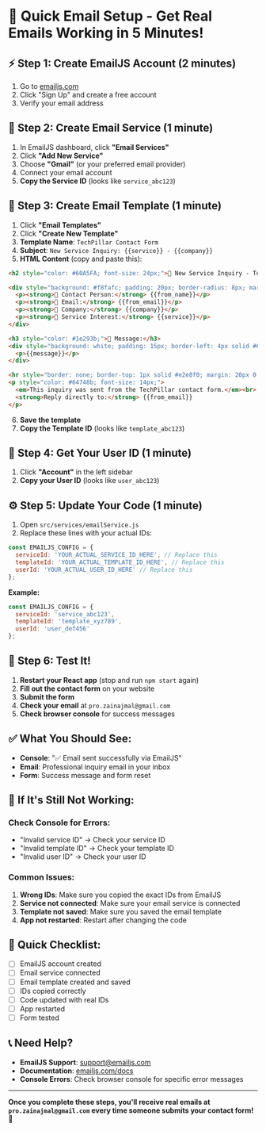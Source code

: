 # 🚀 Quick Email Setup - Get Real Emails Working in 5 Minutes!

## ⚡ **Step 1: Create EmailJS Account (2 minutes)**

1. Go to [emailjs.com](https://emailjs.com)
2. Click "Sign Up" and create a free account
3. Verify your email address

## 🔧 **Step 2: Create Email Service (1 minute)**

1. In EmailJS dashboard, click **"Email Services"**
2. Click **"Add New Service"**
3. Choose **"Gmail"** (or your preferred email provider)
4. Connect your email account
5. **Copy the Service ID** (looks like `service_abc123`)

## 📝 **Step 3: Create Email Template (1 minute)**

1. Click **"Email Templates"**
2. Click **"Create New Template"**
3. **Template Name**: `TechPillar Contact Form`
4. **Subject**: `New Service Inquiry: {{service}} - {{company}}`
5. **HTML Content** (copy and paste this):

```html
<h2 style="color: #60A5FA; font-size: 24px;">🚀 New Service Inquiry - TechPillar</h2>

<div style="background: #f8fafc; padding: 20px; border-radius: 8px; margin: 20px 0;">
  <p><strong>👤 Contact Person:</strong> {{from_name}}</p>
  <p><strong>📧 Email:</strong> {{from_email}}</p>
  <p><strong>🏢 Company:</strong> {{company}}</p>
  <p><strong>🎯 Service Interest:</strong> {{service}}</p>
</div>

<h3 style="color: #1e293b;">💬 Message:</h3>
<div style="background: white; padding: 15px; border-left: 4px solid #60A5FA; margin: 15px 0;">
  <p>{{message}}</p>
</div>

<hr style="border: none; border-top: 1px solid #e2e8f0; margin: 20px 0;">
<p style="color: #64748b; font-size: 14px;">
  <em>This inquiry was sent from the TechPillar contact form.</em><br>
  <strong>Reply directly to:</strong> {{from_email}}
</p>
```

6. **Save the template**
7. **Copy the Template ID** (looks like `template_abc123`)

## 👤 **Step 4: Get Your User ID (1 minute)**

1. Click **"Account"** in the left sidebar
2. **Copy your User ID** (looks like `user_abc123`)

## ⚙️ **Step 5: Update Your Code (1 minute)**

1. Open `src/services/emailService.js`
2. Replace these lines with your actual IDs:

```javascript
const EMAILJS_CONFIG = {
  serviceId: 'YOUR_ACTUAL_SERVICE_ID_HERE', // Replace this
  templateId: 'YOUR_ACTUAL_TEMPLATE_ID_HERE', // Replace this  
  userId: 'YOUR_ACTUAL_USER_ID_HERE' // Replace this
};
```

**Example:**
```javascript
const EMAILJS_CONFIG = {
  serviceId: 'service_abc123',
  templateId: 'template_xyz789', 
  userId: 'user_def456'
};
```

## 🧪 **Step 6: Test It!**

1. **Restart your React app** (stop and run `npm start` again)
2. **Fill out the contact form** on your website
3. **Submit the form**
4. **Check your email** at `pro.zainajmal@gmail.com`
5. **Check browser console** for success messages

## ✅ **What You Should See:**

- **Console**: "✅ Email sent successfully via EmailJS"
- **Email**: Professional inquiry email in your inbox
- **Form**: Success message and form reset

## 🚨 **If It's Still Not Working:**

### **Check Console for Errors:**
- "Invalid service ID" → Check your service ID
- "Invalid template ID" → Check your template ID  
- "Invalid user ID" → Check your user ID

### **Common Issues:**
1. **Wrong IDs**: Make sure you copied the exact IDs from EmailJS
2. **Service not connected**: Make sure your email service is connected
3. **Template not saved**: Make sure you saved the email template
4. **App not restarted**: Restart after changing the code

## 🎯 **Quick Checklist:**

- [ ] EmailJS account created
- [ ] Email service connected  
- [ ] Email template created and saved
- [ ] IDs copied correctly
- [ ] Code updated with real IDs
- [ ] App restarted
- [ ] Form tested

## 📞 **Need Help?**

- **EmailJS Support**: [support@emailjs.com](mailto:support@emailjs.com)
- **Documentation**: [emailjs.com/docs](https://emailjs.com/docs)
- **Console Errors**: Check browser console for specific error messages

---

**Once you complete these steps, you'll receive real emails at `pro.zainajmal@gmail.com` every time someone submits your contact form!** 🎉
